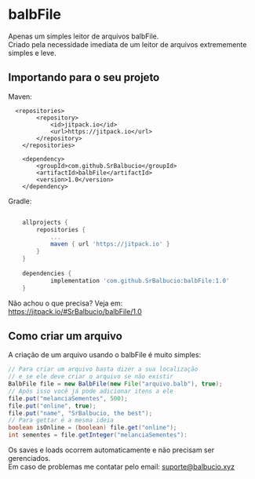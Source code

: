 # balbFile
Apenas um simples leitor de arquivos balbFile.<br>
Criado pela necessidade imediata de um leitor de arquivos extrememente simples e leve.

## Importando para o seu projeto
Maven:
```maven
  <repositories>
		<repository>
		    <id>jitpack.io</id>
		    <url>https://jitpack.io</url>
		</repository>
	</repositories>
  
	<dependency>
	    <groupId>com.github.SrBalbucio</groupId>
	    <artifactId>balbFile</artifactId>
	    <version>1.0</version>
	</dependency>
```

Gradle:
```gradle

	allprojects {
		repositories {
			...
			maven { url 'https://jitpack.io' }
		}
	}
  
	dependencies {
	        implementation 'com.github.SrBalbucio:balbFile:1.0'
	}
  ```

Não achou o que precisa? Veja em: https://jitpack.io/#SrBalbucio/balbFile/1.0

## Como criar um arquivo
A criação de um arquivo usando o balbFile é muito simples:
```java
// Para criar um arquivo basta dizer a sua localização
// e se ele deve criar o arquivo se não existir
BalbFile file = new BalbFile(new File("arquivo.balb"), true);
// Após isso você já pode adicionar itens a ele
file.put("melanciaSementes", 500);
file.put("online", true);
file.put("name", "SrBalbucio, the best");
// Para gettar é a mesma ideia
boolean isOnline = (boolean) file.get("online");
int sementes = file.getInteger("melanciaSementes"):
```

Os saves e loads ocorrem automaticamente e não precisam ser gerenciados.<br>
Em caso de problemas me contatar pelo email: suporte@balbucio.xyz
